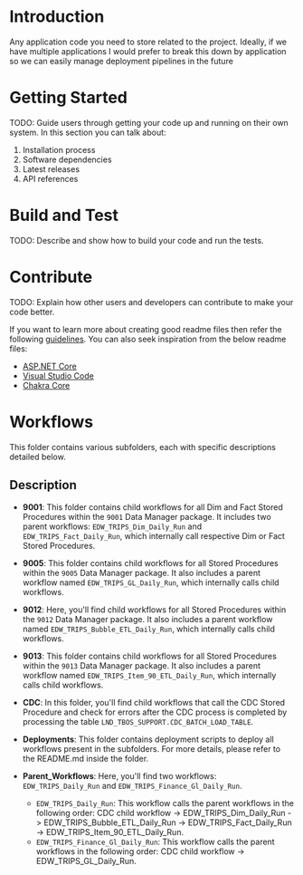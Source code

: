 # Introduction 
Any application code you need to store related to the project.  Ideally, if we have multiple applications I would prefer to break this down by application so we can easily manage deployment pipelines in the future

# Getting Started
TODO: Guide users through getting your code up and running on their own system. In this section you can talk about:
1.	Installation process
2.	Software dependencies
3.	Latest releases
4.	API references

# Build and Test
TODO: Describe and show how to build your code and run the tests. 

# Contribute
TODO: Explain how other users and developers can contribute to make your code better. 

If you want to learn more about creating good readme files then refer the following [guidelines](https://docs.microsoft.com/en-us/azure/devops/repos/git/create-a-readme?view=azure-devops). You can also seek inspiration from the below readme files:
- [ASP.NET Core](https://github.com/aspnet/Home)
- [Visual Studio Code](https://github.com/Microsoft/vscode)
- [Chakra Core](https://github.com/Microsoft/ChakraCore)


# Workflows 

This folder contains various subfolders, each with specific descriptions detailed below.

## Description

- **9001**: This folder contains child workflows for all Dim and Fact Stored Procedures within the `9001` Data Manager package. It includes two parent workflows: `EDW_TRIPS_Dim_Daily_Run` and `EDW_TRIPS_Fact_Daily_Run`, which internally call respective Dim or Fact Stored Procedures.

- **9005**: This folder contains child workflows for all Stored Procedures within the `9005` Data Manager package. It also includes a parent workflow named `EDW_TRIPS_GL_Daily_Run`, which internally calls child workflows.

- **9012**: Here, you'll find child workflows for all Stored Procedures within the `9012` Data Manager package. It also includes a parent workflow named `EDW_TRIPS_Bubble_ETL_Daily_Run`, which internally calls child workflows.

- **9013**: This folder contains child workflows for all Stored Procedures within the `9013` Data Manager package. It also includes a parent workflow named `EDW_TRIPS_Item_90_ETL_Daily_Run`, which internally calls child workflows.

- **CDC**: In this folder, you'll find child workflows that call the CDC Stored Procedure and check for errors after the CDC process is completed by processing the table `LND_TBOS_SUPPORT.CDC_BATCH_LOAD_TABLE`.

- **Deployments**: This folder contains deployment scripts to deploy all workflows present in the subfolders. For more details, please refer to the README.md inside the folder.

- **Parent_Workflows**: Here, you'll find two workflows: `EDW_TRIPS_Daily_Run` and `EDW_TRIPS_Finance_Gl_Daily_Run`.
  - `EDW_TRIPS_Daily_Run`: This workflow calls the parent workflows in the following order: CDC child workflow -> EDW_TRIPS_Dim_Daily_Run -> EDW_TRIPS_Bubble_ETL_Daily_Run -> EDW_TRIPS_Fact_Daily_Run -> EDW_TRIPS_Item_90_ETL_Daily_Run.
  - `EDW_TRIPS_Finance_Gl_Daily_Run`: This workflow calls the parent workflows in the following order: CDC child workflow -> EDW_TRIPS_GL_Daily_Run.
